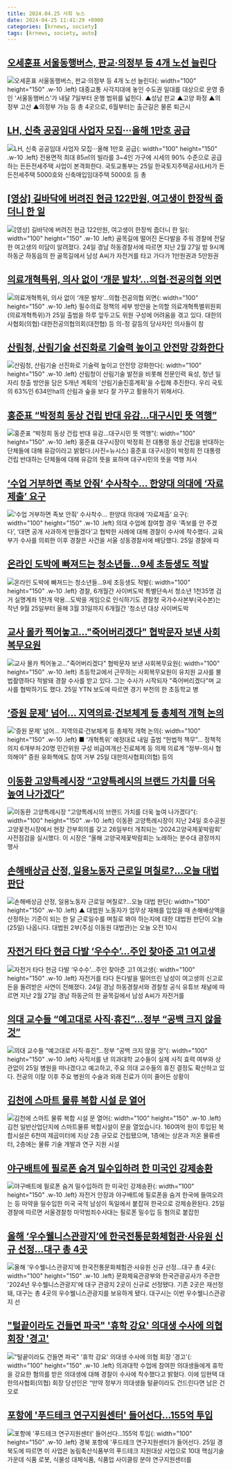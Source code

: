 ```yaml
---
title: 2024.04.25 사회 뉴스
date: 2024-04-25 11:41:29 +0900
categories: [krnews, society]
tags: [krnews, society, auto]
---
```

## [오세훈표 서울동행버스, 판교·의정부 등 4개 노선 늘린다](https://n.news.naver.com/mnews/article/277/0005410512)

![오세훈표 서울동행버스, 판교·의정부 등 4개 노선 늘린다](https://mimgnews.pstatic.net/image/origin/277/2024/04/25/5410512.jpg?type=nf220_150){: width="100" height="150" .w-10 .left}
대중교통 사각지대에 놓인 수도권 일대를 대상으로 운영 중인 '서울동행버스'가 내달 7일부터 운행 범위를 넓힌다. ▲성남 판교 ▲고양 화정 ▲의정부 고산 ▲의정부 가능 등 총 4곳으로, 6월부터는 출근길은 물론 퇴근시

## [LH, 신축 공공임대 사업자 모집···올해 1만호 공급](https://n.news.naver.com/mnews/article/032/0003292723)

![LH, 신축 공공임대 사업자 모집···올해 1만호 공급](https://mimgnews.pstatic.net/image/origin/032/2024/04/25/3292723.jpg?type=nf220_150){: width="100" height="150" .w-10 .left}
전용면적 최대 85㎡의 빌라를 3~4인 가구에 시세의 90% 수준으로 공급하는 든든전세주택 사업이 본격화한다. 국토교통부는 25일 한국토지주택공사(LH)가 든든전세주택 5000호와 신축매입임대주택 5000호 등 총

## [[영상] 길바닥에 버려진 현금 122만원, 여고생이 한장씩 줍더니 한 일](https://n.news.naver.com/mnews/article/016/0002299863)

![[영상] 길바닥에 버려진 현금 122만원, 여고생이 한장씩 줍더니 한 일](https://mimgnews.pstatic.net/image/origin/016/2024/04/25/2299863.jpg?type=nf220_150){: width="100" height="150" .w-10 .left}
골목길에 떨어진 돈다발을 주워 경찰에 전달한 여고생의 미담이 알려졌다. 24일 경남 하동경찰서에 따르면 지난 2월 27일 밤 9시께 하동군 하동읍의 한 골목길에서 남성 A씨가 자전거를 타고 가다가 1만원권과 5만원권

## [의료개혁특위, 의사 없이 ‘개문 발차’…의협·전공의협 외면](https://n.news.naver.com/mnews/article/028/0002686781)

![의료개혁특위, 의사 없이 ‘개문 발차’…의협·전공의협 외면](https://mimgnews.pstatic.net/image/origin/028/2024/04/24/2686781.jpg?type=nf220_150){: width="100" height="150" .w-10 .left}
필수의료 정책의 세부 방안을 논의할 의료개혁특별위원회(의료개혁특위)가 25일 출범을 하루 앞두고도 위원 구성에 어려움을 겪고 있다. 대한의사협회(의협)·대한전공의협의회(대전협) 등 의-정 갈등의 당사자인 의사들이 참

## [산림청, 산림기술 선진화로 기술력 높이고 안전망 강화한다](https://n.news.naver.com/mnews/article/008/0005029833)

![산림청, 산림기술 선진화로 기술력 높이고 안전망 강화한다](https://mimgnews.pstatic.net/image/origin/008/2024/04/24/5029833.jpg?type=nf220_150){: width="100" height="150" .w-10 .left}
산림청이 산림기술 발전을 비롯해 전문인력 육성, 청년 일자리 창출 방안을 담은 5개년 계획의 '산림기술진흥계획'을 수립해 추진한다. 우리 국토의 63%인 634만ha의 산림과 숲을 보다 잘 가꾸고 활용하기 위해서다.

## [홍준표 “박정희 동상 건립 반대 유감…대구시민 뜻 역행”](https://n.news.naver.com/mnews/article/018/0005723435)

![홍준표 “박정희 동상 건립 반대 유감…대구시민 뜻 역행”](https://mimgnews.pstatic.net/image/origin/018/2024/04/25/5723435.jpg?type=nf220_150){: width="100" height="150" .w-10 .left}
홍준표 대구시장이 박정희 전 대통령 동상 건립을 반대하는 단체들에 대해 유감이라고 밝혔다.(사진=뉴시스) 홍준표 대구시장이 박정희 전 대통령 건립 반대하는 단체들에 대해 유감의 뜻을 표하며 대구시민의 뜻을 역행 처사

## [‘수업 거부하면 족보 안줘’ 수사착수… 한양대 의대에 ‘자료제출’ 요구](https://n.news.naver.com/mnews/article/016/0002299821)

![‘수업 거부하면 족보 안줘’ 수사착수… 한양대 의대에 ‘자료제출’ 요구](https://mimgnews.pstatic.net/image/origin/016/2024/04/25/2299821.jpg?type=nf220_150){: width="100" height="150" .w-10 .left}
의대 수업에 참여할 경우 ‘족보를 안 주겠다’, ‘대면 공개 사과하게 만들겠다’고 협박한 사례에 대해 경찰이 수사에 착수했다. 교육부가 수사를 의뢰한 이후 경찰은 사건을 서울 성동경찰서에 배당했다. 25일 경찰에 따

## [온라인 도박에 빠져드는 청소년들…9세 초등생도 적발](https://n.news.naver.com/mnews/article/001/0014651136)

![온라인 도박에 빠져드는 청소년들…9세 초등생도 적발](https://mimgnews.pstatic.net/image/origin/001/2024/04/25/14651136.jpg?type=nf220_150){: width="100" height="150" .w-10 .left}
경찰, 6개월간 사이버도박 특별단속서 청소년 1천35명 검거 실명계좌 1천개 악용…도박을 게임으로 인식하기도 경찰청 국가수사본부(국수본)는 작년 9월 25일부터 올해 3월 31일까지 6개월간 '청소년 대상 사이버도박

## [교사 몰카 찍어놓고…"죽어버리겠다" 협박문자 보낸 사회복무요원](https://n.news.naver.com/mnews/article/025/0003356416)

![교사 몰카 찍어놓고…"죽어버리겠다" 협박문자 보낸 사회복무요원](https://mimgnews.pstatic.net/image/origin/025/2024/04/25/3356416.jpg?type=nf220_150){: width="100" height="150" .w-10 .left}
초등학교에서 근무하는 사회복무요원이 유치원 교사를 불법촬영하다 적발돼 경찰 수사를 받고 있다. 그는 수사가 시작되자 "죽어버리겠다"며 교사를 협박하기도 했다. 25일 YTN 보도에 따르면 경기 부천의 한 초등학교 병

## [‘증원 문제’ 넘어… 지역의료·건보체계 등 총체적 개혁 논의](https://n.news.naver.com/mnews/article/021/0002633828)

![‘증원 문제’ 넘어… 지역의료·건보체계 등 총체적 개혁 논의](https://mimgnews.pstatic.net/image/origin/021/2024/04/24/2633828.jpg?type=nf220_150){: width="100" height="150" .w-10 .left}
■ ‘개혁특위’ 예정대로 내일 출범 “헌법적 책무”… 정책적 의지 6개부처·20명 민간위원 구성 비급여개선·진료체계 등 의제 의료계 “정부-의사 협의해야” 증원 유화책에도 참여 거부 25일 대한의사협회(의협) 등의

## [이동환 고양특례시장 “고양특례시의 브랜드 가치를 더욱 높여 나가겠다”](https://n.news.naver.com/mnews/article/016/0002299809)

![이동환 고양특례시장 “고양특례시의 브랜드 가치를 더욱 높여 나가겠다”](https://mimgnews.pstatic.net/image/origin/016/2024/04/25/2299809.jpg?type=nf220_150){: width="100" height="150" .w-10 .left}
이동환 고양특례시장이 지난 24일 호수공원 고양꽃전시장에서 현장 간부회의를 갖고 26일부터 개최되는 ‘2024고양국제꽃박람회’ 사전점검을 실시했다. 이 시장은 “올해 고양국제꽃박람회는 노래하는 분수대 광장까지 행사

## [손해배상금 산정, 일용노동자 근로일 며칠로?…오늘 대법 판단](https://n.news.naver.com/mnews/article/055/0001149984)

![손해배상금 산정, 일용노동자 근로일 며칠로?…오늘 대법 판단](https://mimgnews.pstatic.net/image/origin/055/2024/04/25/1149984.jpg?type=nf220_150){: width="100" height="150" .w-10 .left}
▲ 대법원 노동자가 업무상 재해를 입었을 때 손해배상액을 산정하는 기준이 되는 한 달 근로일수를 며칠로 봐야 하는지에 대한 대법원 판단이 오늘(25일) 나옵니다. 대법원 2부(주심 이동원 대법관)는 오늘 오전 10시

## [자전거 타다 현금 다발 ‘우수수’…주인 찾아준 고1 여고생](https://n.news.naver.com/mnews/article/009/0005293592)

![자전거 타다 현금 다발 ‘우수수’…주인 찾아준 고1 여고생](https://mimgnews.pstatic.net/image/origin/009/2024/04/24/5293592.jpg?type=nf220_150){: width="100" height="150" .w-10 .left}
자전거를 타다 돈다발을 떨어뜨린 남성이 여고생의 신고로 돈을 돌려받은 사연이 전해졌다. 24일 경남 하동경찰서와 경찰청 공식 유튜브 채널에 따르면 지난 2월 27일 경남 하동군의 한 골목길에서 남성 A씨가 자전거를

## [의대 교수들 “예고대로 사직·휴진”…정부 “공백 크지 않을 것”](https://n.news.naver.com/mnews/article/032/0003292636)

![의대 교수들 “예고대로 사직·휴진”…정부 “공백 크지 않을 것”](https://mimgnews.pstatic.net/image/origin/032/2024/04/24/3292636.jpg?type=nf220_150){: width="100" height="150" .w-10 .left}
사직서를 낸 의과대학 교수들이 실제 사직 효력 여부와 상관없이 25일 병원을 떠나겠다고 예고하고, 주요 의대 교수들의 휴진 결정도 확산하고 있다. 전공의 이탈 이후 주요 병원의 수술과 외래 진료가 이미 줄어든 상황이

## [김천에 스마트 물류 복합 시설 문 열어](https://n.news.naver.com/mnews/article/056/0011708344)

![김천에 스마트 물류 복합 시설 문 열어](https://mimgnews.pstatic.net/image/origin/056/2024/04/24/11708344.jpg?type=nf220_150){: width="100" height="150" .w-10 .left}
김천 일반산업단지에 스마트물류 복합시설이 문을 열었습니다. 160여억 원이 투입된 복합시설은 6천여 제곱미터에 지상 2층 규모로 건립됐으며, 1층에는 상온과 저온 물류센터, 2층에는 물류 기술 개발과 연구 지원 시설

## [야구배트에 필로폰 숨겨 밀수입하려 한 미국인 강제송환](https://n.news.naver.com/mnews/article/014/0005176452)

![야구배트에 필로폰 숨겨 밀수입하려 한 미국인 강제송환](https://mimgnews.pstatic.net/image/origin/014/2024/04/25/5176452.jpg?type=nf220_150){: width="100" height="150" .w-10 .left}
자전거 안장과 야구배트에 필로폰을 숨겨 한국에 들여오려는 등 마약을 밀수입한 미국 국적 남성이 독일에서 붙잡혀 한국으로 강제송환된다. 25일 경찰에 따르면 서울경찰청 마약범죄수사대는 필로폰 밀수입 등 혐의로 붙잡힌

## [올해 ‘우수웰니스관광지’에 한국전통문화체험관·사유원 신규 선정…대구 총 4곳](https://n.news.naver.com/mnews/article/088/0000874527)

![올해 ‘우수웰니스관광지’에 한국전통문화체험관·사유원 신규 선정…대구 총 4곳](https://mimgnews.pstatic.net/image/origin/088/2024/04/24/874527.jpg?type=nf220_150){: width="100" height="150" .w-10 .left}
문화체육관광부와 한국관광공사가 주관한 '2024년 우수웰니스관광지'에 대구 관광지 2곳이 신규로 선정됐다. 기존 2곳은 재선정돼, 대구는 총 4곳의 우수웰니스관광지를 보유하게 됐다. 대구시는 이번 우수웰니스관광지 선

## ["털끝이라도 건들면 파국" '휴학 강요' 의대생 수사에 의협 회장 '경고'](https://n.news.naver.com/mnews/article/014/0005176323)

!["털끝이라도 건들면 파국" '휴학 강요' 의대생 수사에 의협 회장 '경고'](https://mimgnews.pstatic.net/image/origin/014/2024/04/25/5176323.jpg?type=nf220_150){: width="100" height="150" .w-10 .left}
의과대학 수업에 참여한 의대생들에게 휴학을 강요한 혐의를 받은 의대생에 대해 경찰이 수사에 착수했다고 밝혔다. 이에 임현택 대한의사협회(의협) 회장 당선인은 “만약 정부가 의대생들 털끝이라도 건드린다면 남은 건 오로

## [포항에 '푸드테크 연구지원센터' 들어선다…155억 투입](https://n.news.naver.com/mnews/article/079/0003889127)

![포항에 '푸드테크 연구지원센터' 들어선다…155억 투입](https://mimgnews.pstatic.net/image/origin/079/2024/04/25/3889127.jpg?type=nf220_150){: width="100" height="150" .w-10 .left}
경북 포항에 '푸드테크 연구지원센터가 들어선다. 25일 경북도에 따르면 이 사업은 농림축산식품부의 푸드테크 지원대상 사업으로 10대 핵심기술 가운데 식품 로봇, 식물성 대체식품, 식품업 사이클링 분야 연구지원센터를


